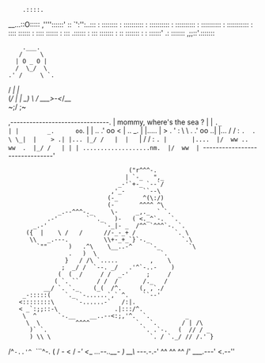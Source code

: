         .::::.
  __...::O:::::
,''''::::::'  ::
      `':'':..:::
       :  ::::::::
      :  ::::::::::
      :  ::::::::::
      :  ::::::::::
      :  ::::::::::
      : :::::::::::
      : :::: ::::::
      : :::: ::::::
      : ::: .::::::
      : ::: :::::::
      :  :: :::::::
       :  : ::::::'
       .:  :::::::
    ,;;::'.:::::::

        .___.
       /     \
      | O _ O |
      /  \_/  \
    .' /     \ `.
   / _|       |_ \
  (_/ |       | \_)
      \       /
     __\_>-<_/__   
     ~;/     \;~


 ,-------------------------------.
| mommy, where's the sea ?        |
|               ` ._              |
|        _.      oo `.            |
| ..   .' oo   <     |  ..  _.    |
|..... |    > . ' : \ \ . .' oo ..|
|...  / / : `.  .  \ \_|  |    > .|
|... |_/ /   |  |   `\|  / / : `. |      
|....  |/  ww .. ww  .  |_/ /   | |
| ...................nm.  |/  ww  |
 `-------------------------------'

                                      ("r^^^-.
                                     | `-_   ",_
                                   _-'`+-_ `--`/
                                 ,'_-     ``--\
                                (-_       ^(\:/)
                                (-       ^^^^ ^\
                  _.--^^^-._     \-     _,._  ` `.
               .-'        ` `._   )-   ( <._^`-.  `.
           _.-'                `-_|- _  /^^ `^^^`-. `.
         ({  |    \ /   /      //-_-_+ /           `. \
          \\   _.---.          \\+-_+_`}`-._         `.\
            `""      )   .^\    \__..-^     `-_        `\
                     .   )  \                  `.
                    }   / /\ `.....         ,    \
                   ;  _/ /  `--. _/   .'^`-..-    )
                  (  (  /     / /  _-'     ;     /
                 ( `. ``     / /  /       /._   /
              __/ `. `._    (_(  /^.     (, ,`./
        _-:::::(    `._ `-......`,` ^.    ``--'
       <::::::::\      `-......-`   /:|.
       < _`:;;::-\                .|:::/^.
        \  ^      `-.__    __..--<:;,'^.  `.          _
         \  \          ^^^^             `.  `.       / | /\
          )` `.                           `. .`-.   (  // / _
          ) \\ \                            `. / `._/ // /.' }
  /^`-..'^ `_``_`^-.                         ( / _-_ <  /  _-'
 <__  _..._--_..__- )                      __\ -_-_-.-_.-'
    ^^     ^^     ^^                      /'   ___.---'
                                         <.--''
